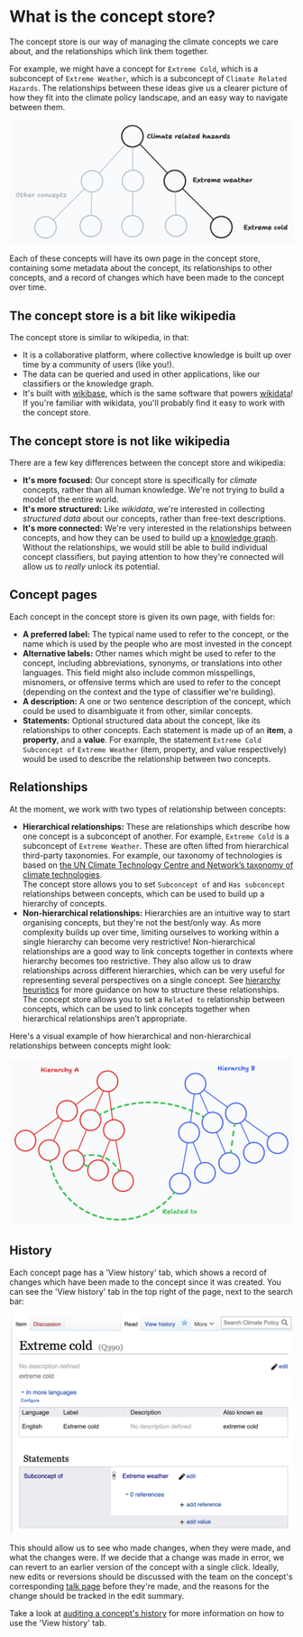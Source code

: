 # What is the concept store?

The concept store is our way of managing the climate concepts we care about, and the relationships which link them together.

For example, we might have a concept for `Extreme Cold`, which is a subconcept of `Extreme Weather`, which is a subconcept of `Climate Related Hazards`. The relationships between these ideas give us a clearer picture of how they fit into the climate policy landscape, and an easy way to navigate between them.

![](./images/concepts-store-example.png)

Each of these concepts will have its own page in the concept store, containing some metadata about the concept, its relationships to other concepts, and a record of changes which have been made to the concept over time.

## The concept store is a bit like wikipedia

The concept store is similar to wikipedia, in that:

- It is a collaborative platform, where collective knowledge is built up over time by a community of users (like you!).
- The data can be queried and used in other applications, like our classifiers or the knowledge graph.
- It's built with [wikibase](https://en.wikipedia.org/wiki/Wikibase), which is the same software that powers [wikidata](https://www.wikidata.org/wiki/Wikidata:Main_Page)! If you're familiar with wikidata, you'll probably find it easy to work with the concept store.

## The concept store is not like wikipedia

There are a few key differences between the concept store and wikipedia:

- **It's more focused:** Our concept store is specifically for _climate_ concepts, rather than all human knowledge. We're not trying to build a model of the entire world.
- **It's more structured:** Like _wikidata_, we're interested in collecting _structured data_ about our concepts, rather than free-text descriptions.
- **It's more connected:** We're very interested in the relationships between concepts, and how they can be used to build up a [knowledge graph](../concepts-store-vs-knowledge-graph.md). Without the relationships, we would still be able to build individual concept classifiers, but paying attention to how they're connected will allow us to _really_ unlock its potential.

## Concept pages

Each concept in the concept store is given its own page, with fields for:

- **A preferred label:** The typical name used to refer to the concept, or the name which is used by the people who are most invested in the concept
- **Alternative labels:** Other names which might be used to refer to the concept, including abbreviations, synonyms, or translations into other languages. This field might also include common misspellings, misnomers, or offensive terms which are used to refer to the concept (depending on the context and the type of classifier we're building).
- **A description:** A one or two sentence description of the concept, which could be used to disambiguate it from other, similar concepts.
- **Statements:** Optional structured data about the concept, like its relationships to other concepts. Each statement is made up of an **item**, a **property**, and a **value**. For example, the statement `Extreme Cold` `Subconcept of` `Extreme Weather` (item, property, and value respectively) would be used to describe the relationship between two concepts.

## Relationships

At the moment, we work with two types of relationship between concepts:

- **Hierarchical relationships:** These are relationships which describe how one concept is a subconcept of another. For example, `Extreme Cold` is a subconcept of `Extreme Weather`. These are often lifted from hierarchical third-party taxonomies. For example, our taxonomy of technologies is based on [the UN Climate Technology Centre and Network’s taxonomy of climate technologies](https://www.ctc-n.org/resources/ctcn-taxonomy).  
The concept store allows you to set `Subconcept of` and `Has subconcept` relationships between concepts, which can be used to build up a hierarchy of concepts.
- **Non-hierarchical relationships:** Hierarchies are an intuitive way to start organising concepts, but they're not the best/only way. As more complexity builds up over time, limiting ourselves to working within a single hierarchy can become very restrictive! Non-hierarchical relationships are a good way to link concepts together in contexts where hierarchy becomes too restrictive. They also allow us to draw relationships across different hierarchies, which can be very useful for representing several perspectives on a single concept. See [hierarchy heuristics](./hierarchy-heuristics.md) for more guidance on how to structure these relationships.
The concept store allows you to set a `Related to` relationship between concepts, which can be used to link concepts together when hierarchical relationships aren't appropriate.

Here's a visual example of how hierarchical and non-hierarchical relationships between concepts might look:

![](./images/relationships-example.png)

## History

Each concept page has a 'View history' tab, which shows a record of changes which have been made to the concept since it was created. You can see the 'View history' tab in the top right of the page, next to the search bar:

![](./images/view-history-tab.png)

This should allow us to see who made changes, when they were made, and what the changes were. If we decide that a change was made in error, we can revert to an earlier version of the concept with a single click. Ideally, new edits or reversions should be discussed with the team on the concept's corresponding [talk page](./talk-pages.md) before they're made, and the reasons for the change should be tracked in the edit summary.

Take a look at [auditing a concept's history](./auditing-a-concepts-history.md) for more information on how to use the 'View history' tab.
